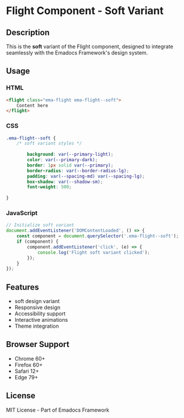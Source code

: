 # Flight Component - Soft Variant

## Description
This is the **soft** variant of the Flight component, designed to integrate seamlessly with the Emadocs Framework's design system.

## Usage

### HTML
```html
<flight class="ema-flight ema-flight--soft">
    Content here
</flight>
```

### CSS
```css
.ema-flight--soft {
    /* soft variant styles */
    
        background: var(--primary-light);
        color: var(--primary-dark);
        border: 1px solid var(--primary);
        border-radius: var(--border-radius-lg);
        padding: var(--spacing-md) var(--spacing-lg);
        box-shadow: var(--shadow-sm);
        font-weight: 500;
    
}
```

### JavaScript
```javascript
// Initialize soft variant
document.addEventListener('DOMContentLoaded', () => {
    const component = document.querySelector('.ema-flight--soft');
    if (component) {
        component.addEventListener('click', (e) => {
            console.log('Flight soft variant clicked');
        });
    }
});
```

## Features
- soft design variant
- Responsive design
- Accessibility support
- Interactive animations
- Theme integration

## Browser Support
- Chrome 60+
- Firefox 60+
- Safari 12+
- Edge 79+

## License
MIT License - Part of Emadocs Framework
